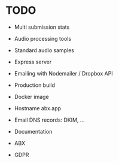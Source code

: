 # TODO
- Multi submission stats
- Audio processing tools
- Standard audio samples
  
- Express server
- Emailing with Nodemailer / Dropbox API
- Production build
- Docker image
- Hostname abx.app
- Email DNS records: DKIM, ...
  
- Documentation
- ABX
- GDPR